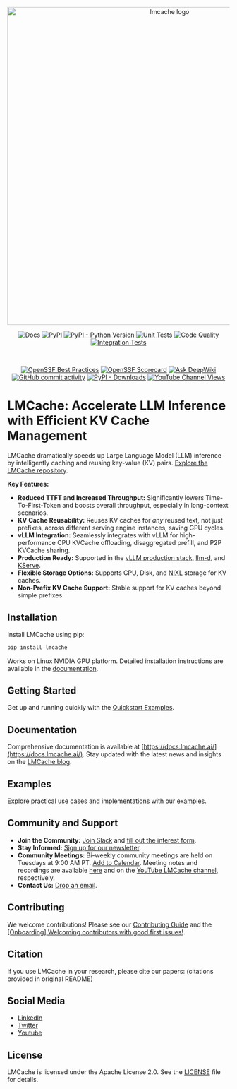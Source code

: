 <div align="center">
  <p align="center">
    <img src="https://raw.githubusercontent.com/LMCache/LMCache/dev/asset/logo.png" width="720" alt="lmcache logo">
  </p>

  [![Docs](https://img.shields.io/badge/docs-live-brightgreen)](https://docs.lmcache.ai/)
  [![PyPI](https://img.shields.io/pypi/v/lmcache)](https://pypi.org/project/lmcache/)
  [![PyPI - Python Version](https://img.shields.io/pypi/pyversions/lmcache)](https://pypi.org/project/lmcache/)
  [![Unit Tests](https://badge.buildkite.com/ce25f1819a274b7966273bfa54f0e02f092c3de0d7563c5c9d.svg)](https://buildkite.com/lmcache/lmcache-unittests)
  [![Code Quality](https://github.com/lmcache/lmcache/actions/workflows/code_quality_checks.yml/badge.svg?branch=dev&label=tests)](https://github.com/LMCache/LMCache/actions/workflows/code_quality_checks.yml)
  [![Integration Tests](https://badge.buildkite.com/108ddd4ab482a2480999dec8c62a640a3315ed4e6c4e86798e.svg)](https://buildkite.com/lmcache/lmcache-vllm-integration-tests)

   <br />

  [![OpenSSF Best Practices](https://www.bestpractices.dev/projects/10841/badge)](https://www.bestpractices.dev/projects/10841)
  [![OpenSSF Scorecard](https://api.scorecard.dev/projects/github.com/LMCache/LMCache/badge)](https://scorecard.dev/viewer/?uri=github.com/LMCache/LMCache)
  [![Ask DeepWiki](https://deepwiki.com/badge.svg)](https://deepwiki.com/LMCache/LMCache/)
  [![GitHub commit activity](https://img.shields.io/github/commit-activity/w/LMCache/LMCache)](https://github.com/LMCache/LMCache/graphs/commit-activity)
  [![PyPI - Downloads](https://img.shields.io/pypi/dm/lmcache)](https://pypi.org/project/lmcache/)
  [![YouTube Channel Views](https://img.shields.io/youtube/channel/views/UC58zMz55n70rtf1Ak2PULJA)](https://www.youtube.com/channel/UC58zMz55n70rtf1Ak2PULJA)

</div>

# LMCache: Accelerate LLM Inference with Efficient KV Cache Management

LMCache dramatically speeds up Large Language Model (LLM) inference by intelligently caching and reusing key-value (KV) pairs.  [Explore the LMCache repository](https://github.com/LMCache/LMCache).

**Key Features:**

*   **Reduced TTFT and Increased Throughput:** Significantly lowers Time-To-First-Token and boosts overall throughput, especially in long-context scenarios.
*   **KV Cache Reusability:**  Reuses KV caches for *any* reused text, not just prefixes, across different serving engine instances, saving GPU cycles.
*   **vLLM Integration:** Seamlessly integrates with vLLM for high-performance CPU KVCache offloading, disaggregated prefill, and P2P KVCache sharing.
*   **Production Ready:** Supported in the [vLLM production stack](https://github.com/vllm-project/production-stack/), [llm-d](https://github.com/llm-d/llm-d/), and [KServe](https://github.com/kserve).
*   **Flexible Storage Options:** Supports CPU, Disk, and [NIXL](https://github.com/ai-dynamo/nixl) storage for KV caches.
*   **Non-Prefix KV Cache Support:** Stable support for KV caches beyond simple prefixes.

## Installation

Install LMCache using pip:

```bash
pip install lmcache
```

Works on Linux NVIDIA GPU platform.  Detailed installation instructions are available in the [documentation](https://docs.lmcache.ai/getting_started/installation).

## Getting Started

Get up and running quickly with the [Quickstart Examples](https://docs.lmcache.ai/getting_started/quickstart/).

## Documentation

Comprehensive documentation is available at [https://docs.lmcache.ai/](https://docs.lmcache.ai/).  Stay updated with the latest news and insights on the [LMCache blog](https://blog.lmcache.ai/).

## Examples

Explore practical use cases and implementations with our [examples](https://github.com/LMCache/LMCache/tree/dev/examples).

## Community and Support

*   **Join the Community:** [Join Slack](https://join.slack.com/t/lmcacheworkspace/shared_invite/zt-3bgx768yd-H8WkOTmPtbxVYJ5nuZ4dmA) and [fill out the interest form](https://forms.gle/MHwLiYDU6kcW3dLj7).
*   **Stay Informed:** [Sign up for our newsletter](https://mailchi.mp/tensormesh/lmcache-sign-up-newsletter).
*   **Community Meetings:** Bi-weekly community meetings are held on Tuesdays at 9:00 AM PT.  [Add to Calendar](https://drive.usercontent.google.com/u/0/uc?id=1f5EXbooGcwNwzIpTgn5u4PHqXgfypMtu&export=download).  Meeting notes and recordings are available [here](https://docs.google.com/document/d/1_Fl3vLtERFa3vTH00cezri78NihNBtSClK-_1tSrcow) and on the [YouTube LMCache channel](https://www.youtube.com/channel/UC58zMz55n70rtf1Ak2PULJA), respectively.
*   **Contact Us:** [Drop an email](mailto:contact@lmcache.ai).

## Contributing

We welcome contributions!  Please see our [Contributing Guide](CONTRIBUTING.md) and the [[Onboarding] Welcoming contributors with good first issues!](https://github.com/LMCache/LMCache/issues/627).

## Citation

If you use LMCache in your research, please cite our papers: (citations provided in original README)

## Social Media

*   [LinkedIn](https://www.linkedin.com/company/lmcache-lab/?viewAsMember=true)
*   [Twitter](https://x.com/lmcache)
*   [Youtube](https://www.youtube.com/@LMCacheTeam)

## License

LMCache is licensed under the Apache License 2.0. See the [LICENSE](LICENSE) file for details.